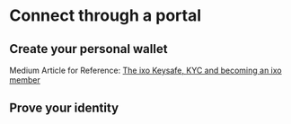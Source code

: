 # Connect through a portal

## Create your personal wallet

Medium Article for Reference: [The ixo Keysafe, KYC and becoming an ixo member](https://medium.com/ixo-blog/the-ixo-keysafe-kyc-and-becoming-an-ixo-member-ef33d9e985b6)

## Prove your identity

## 


